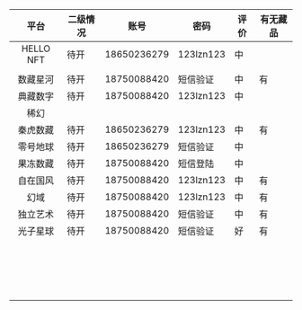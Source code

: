 

|   平台    | 二级情况 | 账号        | 密码      | 评价 | 有无藏品 |
| :-------: | -------- | ----------- | --------- | ---- | -------- |
| HELLO NFT | 待开     | 18650236279 | 123lzn123 | 中   |          |
|           |          |             |           |      |          |
| 数藏星河  | 待开     | 18750088420 | 短信验证  | 中   | 有       |
| 典藏数字  | 待开     | 18750088420 | 123lzn123 | 中   |          |
|   稀幻    |          |             |           |      |          |
| 秦虎数藏  | 待开     | 18650236279 | 123lzn123 | 中   | 有       |
| 零号地球  | 待开     | 18650236279 | 短信验证  | 中   |          |
| 果冻数藏  | 待开     | 18750088420 | 短信登陆  | 中   |          |
| 自在国风  | 待开     | 18750088420 | 123lzn123 | 中   | 有       |
|   幻域    | 待开     | 18750088420 | 123lzn123 | 中   | 有       |
| 独立艺术  | 待开     | 18750088420 | 短信验证  | 中   | 有       |
| 光子星球  | 待开     | 18750088420 | 短信验证  | 好   | 有       |
|           |          |             |           |      |          |
|           |          |             |           |      |          |
|           |          |             |           |      |          |
|           |          |             |           |      |          |
|           |          |             |           |      |          |
|           |          |             |           |      |          |
|           |          |             |           |      |          |
|           |          |             |           |      |          |
|           |          |             |           |      |          |
|           |          |             |           |      |          |
|           |          |             |           |      |          |
|           |          |             |           |      |          |
|           |          |             |           |      |          |
|           |          |             |           |      |          |
|           |          |             |           |      |          |
|           |          |             |           |      |          |
|           |          |             |           |      |          |
|           |          |             |           |      |          |

